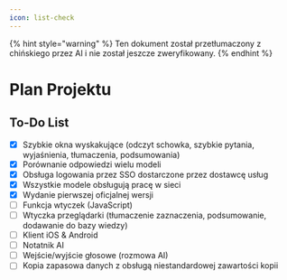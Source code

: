 ```yaml
---
icon: list-check
---
```


{% hint style="warning" %}
Ten dokument został przetłumaczony z chińskiego przez AI i nie został jeszcze zweryfikowany.
{% endhint %}

# Plan Projektu

## To-Do List

* [x] Szybkie okna wyskakujące (odczyt schowka, szybkie pytania, wyjaśnienia, tłumaczenia, podsumowania)
* [x] Porównanie odpowiedzi wielu modeli
* [x] Obsługa logowania przez SSO dostarczone przez dostawcę usług
* [x] Wszystkie modele obsługują pracę w sieci
* [x] Wydanie pierwszej oficjalnej wersji
* [ ] Funkcja wtyczek (JavaScript)
* [ ] Wtyczka przeglądarki (tłumaczenie zaznaczenia, podsumowanie, dodawanie do bazy wiedzy)
* [ ] Klient iOS & Android
* [ ] Notatnik AI
* [ ] Wejście/wyjście głosowe (rozmowa AI)
* [ ] Kopia zapasowa danych z obsługą niestandardowej zawartości kopii